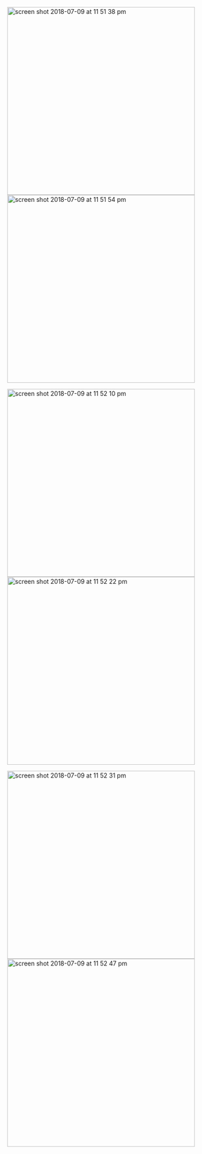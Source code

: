 
<p float="left">
<img width="432" height=”600” alt="screen shot 2018-07-09 at 11 51 38 pm" src="https://user-images.githubusercontent.com/41017424/42489899-5ba98dcc-83d3-11e8-9298-71d6cf4a62ae.png">
<img width="432" height=”600” alt="screen shot 2018-07-09 at 11 51 54 pm" src="https://user-images.githubusercontent.com/41017424/42489900-5cbfde5a-83d3-11e8-9c4e-cbff1e698ca9.png">
</p>

<p float="left">
<img width="432" height=”600” alt="screen shot 2018-07-09 at 11 52 10 pm" src="https://user-images.githubusercontent.com/41017424/42489903-5e15ebe6-83d3-11e8-922b-72331f0ce834.png">
<img width="432" height=”600” alt="screen shot 2018-07-09 at 11 52 22 pm" src="https://user-images.githubusercontent.com/41017424/42489905-600a93e8-83d3-11e8-925a-ea74121d0964.png">
</p>

<p float="left">
<img width="432" height=”600” alt="screen shot 2018-07-09 at 11 52 31 pm" src="https://user-images.githubusercontent.com/41017424/42489908-621fc252-83d3-11e8-87a4-7b5886dea03e.png">
<img width="432" height=”600” alt="screen shot 2018-07-09 at 11 52 47 pm" src="https://user-images.githubusercontent.com/41017424/42489910-639a2eba-83d3-11e8-8221-721e458df91e.png">
</p>
